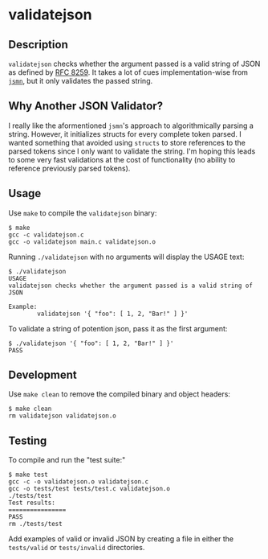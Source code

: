 # validatejson

## Description

`validatejson` checks whether the argument passed is a valid string of JSON
as defined by
[RFC 8259](https://datatracker.ietf.org/doc/html/rfc8259).
It takes a lot of cues implementation-wise from
[`jsmn`](https://github.com/zserge/jsmn), but it only validates the passed string.

## Why Another JSON Validator?

I really like the aformentioned `jsmn`'s approach to algorithmically parsing
a string. However, it initializes structs for every complete token parsed.
I wanted something that avoided using `structs` to store references
to the parsed tokens since I only want to validate the string.
I'm hoping this leads to some very fast validations at the cost of
functionality (no ability to reference previously parsed tokens).

## Usage

Use `make` to compile the `validatejson` binary:

```
$ make
gcc -c validatejson.c
gcc -o validatejson main.c validatejson.o
```

Running `./validatejson` with no arguments will
display the USAGE text:

```
$ ./validatejson 
USAGE
validatejson checks whether the argument passed is a valid string of JSON

Example:
        validatejson '{ "foo": [ 1, 2, "Bar!" ] }'
```

To validate a string of potention json, pass it as the first argument:

```
$ ./validatejson '{ "foo": [ 1, 2, "Bar!" ] }'
PASS
```

## Development

Use `make clean` to remove the compiled binary and object headers:

```
$ make clean
rm validatejson validatejson.o
```

## Testing

To compile and run the "test suite:"

```
$ make test
gcc -c -o validatejson.o validatejson.c
gcc -o tests/test tests/test.c validatejson.o
./tests/test
Test results:
================
PASS
rm ./tests/test
```

Add examples of valid or invalid JSON
by creating a file in either the `tests/valid`
or `tests/invalid` directories.
